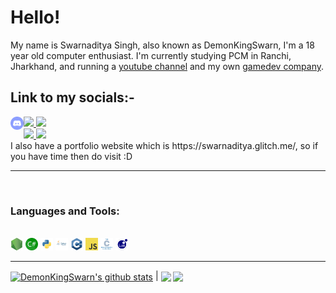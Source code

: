 <h1>Hello!</h1>

<!--**DemonKingSwarn/DemonKingSwarn** is a ✨ _special_ ✨ repository because its `README.md` (this file) appears on your GitHub profile.**--!>

My name is Swarnaditya Singh, also known as DemonKingSwarn, I'm a 18 year old computer enthusiast.
I'm currently studying PCM in Ranchi, Jharkhand,
and running a <a href="https://www.youtube.com/SwarnadityaSinghTheGamingGuruji">youtube channel</a> and my own <a href="https://gamersinunitystudios.weebly.com">gamedev company</a>.
<br>
 <h2>Link to my socials:-</h2>
<a href="https://twitter.com/demonkingswarn">
    <img src="https://img.shields.io/badge/twitter-%230077D4.svg?&style=flat-square&logo=twitter&logoColor=white">
  </a>
<a href="https://discord.gg/uvbCTWQTmE">
  <img align="left" alt="Anurag's Discord" width="21px" src="https://raw.githubusercontent.com/demonkingswarn/demonkingswarn/main/assets/discord-round.svg" />
</a>
<a href="https://www.instagram.com/demonkingswarn">
    <img src="https://img.shields.io/badge/Instagram-%23E4405F.svg?&style=flat-square&logo=instagram&logoColor=white">
  </a>
<br>
<a href="https://github.com/demonkingswarn">
    <img src="https://img.shields.io/badge/Github-%230A0A0A.svg?&style=flat-square&logo=Github&logoColor=white">  
  </a>
<a href="https://www.linkedin.com/in/swarnaditya-singh-9bb732205/">
    <img src="https://img.shields.io/badge/LinkedIn-%230077B5.svg?&style=flat-square&logo=linkedin&logoColor=white">
  </a>
<br>
I also have a portfolio website which is https://swarnaditya.glitch.me/, so if you have time then do visit :D
<hr>
<br>
<h3>Languages and Tools:</h3>
<br>
<code><img height="20" src="https://raw.githubusercontent.com/github/explore/80688e429a7d4ef2fca1e82350fe8e3517d3494d/topics/nodejs/nodejs.png"></code>  
 <code><img height="20" src="https://raw.githubusercontent.com/github/explore/80688e429a7d4ef2fca1e82350fe8e3517d3494d/topics/csharp/csharp.png"></code>   
<code><img height="20" src="https://raw.githubusercontent.com/github/explore/80688e429a7d4ef2fca1e82350fe8e3517d3494d/topics/python/python.png"></code>   
<code><img height="20" src="https://raw.githubusercontent.com/github/explore/80688e429a7d4ef2fca1e82350fe8e3517d3494d/topics/java/java.png"></code>   
<code><img height="20" src="https://raw.githubusercontent.com/github/explore/80688e429a7d4ef2fca1e82350fe8e3517d3494d/topics/cpp/cpp.png"></code>  
 <code><img height="20" src="https://raw.githubusercontent.com/github/explore/80688e429a7d4ef2fca1e82350fe8e3517d3494d/topics/javascript/javascript.png"></code>
   <code><img height="20" src="https://raw.githubusercontent.com/github/explore/80688e429a7d4ef2fca1e82350fe8e3517d3494d/topics/c/c.png"></code>   
   <code><img height="20" src="https://raw.githubusercontent.com/github/explore/80688e429a7d4ef2fca1e82350fe8e3517d3494d/topics/lua/lua.png"></code>   

<hr>
<a href="https://github.com/anuraghazra/github-readme-stats"><img align="center" src="https://github-readme-stats.vercel.app/api?username=demonkingswarn&show_icons=true&include_all_commits=true&theme=buefy&hide_border=true" alt="DemonKingSwarn's github stats" /></a> | <a href="https://github.com/anuraghazra/github-readme-stats"><img align="center" src="https://github-readme-stats.vercel.app/api/top-langs/?username=demonkingswarn&layout=compact&theme=buefy&hide_border=true" /></a>

<a href="https://github.com/demonkingswarn/demonkingswarn.github.io">
  <img align="center" src="https://github-readme-stats.vercel.app/api/pin/?username=demonkingswarn&repo=demonkingswarn.github.io&theme=buefy" />
</a>

